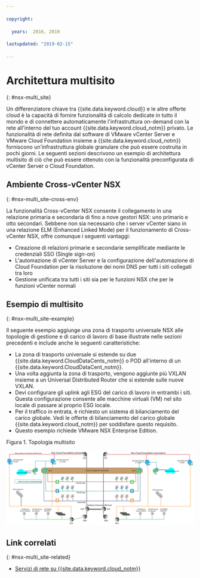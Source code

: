 ```yaml
---

copyright:

  years:  2016, 2019

lastupdated: "2019-02-15"

---
```


# Architettura multisito
{: #nsx-multi_site}

Un differenziatore chiave tra {{site.data.keyword.cloud}} e le altre offerte cloud è la capacità di fornire funzionalità di calcolo dedicate in tutto il mondo e di connettere automaticamente l'infrastruttura on-demand con la rete all'interno del tuo account {{site.data.keyword.cloud_notm}} privato. Le funzionalità di rete definita dal software di VMware vCenter Server e VMware Cloud Foundation insieme a {{site.data.keyword.cloud_notm}} forniscono un'infrastruttura globale granulare che può essere costruita in pochi giorni. Le seguenti sezioni descrivono un esempio di architettura multisito di ciò che può essere ottenuto con la funzionalità preconfigurata di vCenter Server o Cloud Foundation.

## Ambiente Cross-vCenter NSX
{: #nsx-multi_site-cross-env}

La funzionalità Cross-vCenter NSX consente il collegamento in una relazione primaria e secondaria di fino a nove gestori NSX: uno primario e otto secondari. Sebbene non sia necessario che i server vCenter siano in una relazione ELM (Enhanced Linked Mode) per il funzionamento di Cross-vCenter NSX, offre comunque i seguenti vantaggi:

* Creazione di relazioni primarie e secondarie semplificate mediante le credenziali SSO (Single sign-on)
* L'automazione di vCenter Server e la configurazione dell'automazione di Cloud Foundation per la risoluzione dei nomi DNS per tutti i siti collegati tra loro
* Gestione unificata tra tutti i siti sia per le funzioni NSX che per le funzioni vCenter normali

## Esempio di multisito
{: #nsx-multi_site-example}

Il seguente esempio aggiunge una zona di trasporto universale NSX alle topologie di gestione e di carico di lavoro di base illustrate nelle sezioni precedenti e include anche le seguenti caratteristiche:

* La zona di trasporto universale si estende su due {{site.data.keyword.CloudDataCents_notm}} o POD all'interno di un {{site.data.keyword.CloudDataCent_notm}}.
* Una volta aggiunta la zona di trasporto, vengono aggiunte più VXLAN insieme a un Universal Distributed Router che si estende sulle nuove VXLAN.
* Devi configurare gli uplink agli ESG del carico di lavoro in entrambi i siti. Questa configurazione consente alle macchine virtuali (VM) nel sito locale di passare al proprio ESG locale.
* Per il traffico in entrata, è richiesto un sistema di bilanciamento del carico globale. Vedi le offerte di bilanciamento del carico globale {{site.data.keyword.cloud_notm}} per soddisfare questo requisito.
* Questo esempio richiede VMware NSX Enterprise Edition.

Figura 1. Topologia multisito

![Topologia multisito](multisite_topology.svg "Topologia multisito")

## Link correlati
{: #nsx-multi_site-related}

* [Servizi di rete su {{site.data.keyword.cloud_notm}}](/docs/services/vmwaresolutions/archiref/nsx?topic=vmware-solutions-nsx-networking_services)
